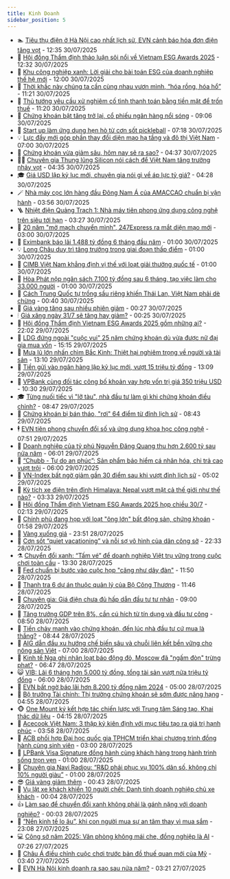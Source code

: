 ```yaml
---
title: Kinh Doanh
sidebar_position: 5
---
```


<!-- dantri-kinh-doanh:START -->
- 🏊 [Tiêu thụ điện ở Hà Nội cao nhất lịch sử, EVN cảnh báo hóa đơn điện tăng vọt](https://dantri.com.vn/kinh-doanh/tieu-thu-dien-o-ha-noi-cao-nhat-lich-su-evn-canh-bao-hoa-don-dien-tang-vot-20250730185742354.htm) - 12:35 30/07/2025
- 🦆 [Hội đồng Thẩm định thảo luận sôi nổi về Vietnam ESG Awards 2025](https://dantri.com.vn/kinh-doanh/hoi-dong-tham-dinh-thao-luan-soi-noi-ve-vietnam-esg-awards-2025-20250730173218761.htm) - 12:32 30/07/2025
- 🦄 [Khu công nghiệp xanh: Lời giải cho bài toán ESG của doanh nghiệp thế hệ mới](https://dantri.com.vn/kinh-doanh/khu-cong-nghiep-xanh-loi-giai-cho-bai-toan-esg-cua-doanh-nghiep-the-he-moi-20250730171251976.htm) - 12:00 30/07/2025
- 🌝 [Thời khắc này chúng ta cần cùng nhau vươn mình, “hóa rồng, hóa hổ”](https://dantri.com.vn/kinh-doanh/thoi-khac-nay-chung-ta-can-cung-nhau-vuon-minh-hoa-rong-hoa-ho-20250730162236409.htm) - 11:21 30/07/2025
- 💃 [Thủ tướng yêu cầu xử nghiêm cố tình thanh toán bằng tiền mặt để trốn thuế](https://dantri.com.vn/kinh-doanh/thu-tuong-yeu-cau-xu-nghiem-co-tinh-thanh-toan-bang-tien-mat-de-tron-thue-20250730170249661.htm) - 11:20 30/07/2025
- 🦏 [Chứng khoán bật tăng trở lại, cổ phiếu ngân hàng nổi sóng](https://dantri.com.vn/kinh-doanh/chung-khoan-bat-tang-tro-lai-co-phieu-ngan-hang-noi-song-20250730102936184.htm) - 09:06 30/07/2025
- 🦩 [Start up làm ứng dụng hẹn hò từ cơn sốt pickleball](https://dantri.com.vn/kinh-doanh/start-up-lam-ung-dung-hen-ho-tu-con-sot-pickleball-20250730124005659.htm) - 07:18 30/07/2025
- 💡 [Lực đẩy mới góp phần thay đổi diện mạo hạ tầng và đô thị Việt Nam](https://dantri.com.vn/kinh-doanh/luc-day-moi-gop-phan-thay-doi-dien-mao-ha-tang-va-do-thi-viet-nam-20250730134751537.htm) - 07:00 30/07/2025
- 🌊 [Chứng khoán vừa giảm sâu, hôm nay sẽ ra sao?](https://dantri.com.vn/kinh-doanh/chung-khoan-vua-giam-sau-hom-nay-se-ra-sao-20250730101352358.htm) - 04:37 30/07/2025
- 🧑‍💻 [Chuyên gia Thung lũng Silicon nói cách để Việt Nam tăng trưởng nhảy vọt](https://dantri.com.vn/kinh-doanh/chuyen-gia-thung-lung-silicon-noi-cach-de-viet-nam-tang-truong-nhay-vot-20250730111351649.htm) - 04:35 30/07/2025
- 🎓 [Giá USD lập kỷ lục mới, chuyên gia nói gì về áp lực tỷ giá?](https://dantri.com.vn/kinh-doanh/gia-usd-lap-ky-luc-moi-chuyen-gia-noi-gi-ve-ap-luc-ty-gia-20250729170712179.htm) - 04:28 30/07/2025
- 🪄 [Nhà máy cọc lớn hàng đầu Đông Nam Á của AMACCAO chuẩn bị vận hành](https://dantri.com.vn/kinh-doanh/nha-may-coc-lon-hang-dau-dong-nam-a-cua-amaccao-chuan-bi-van-hanh-20250730105014520.htm) - 03:56 30/07/2025
- 🪜 [Nhiệt điện Quảng Trạch 1: Nhà máy tiên phong ứng dụng công nghệ trên siêu tới hạn](https://dantri.com.vn/kinh-doanh/nhiet-dien-quang-trach-1-nha-may-tien-phong-ung-dung-cong-nghe-tren-sieu-toi-han-20250730102205929.htm) - 03:27 30/07/2025
- 🦄 [20 năm &quot;mở mạch chuyển mình&quot;, 247Express ra mắt diện mạo mới](https://dantri.com.vn/kinh-doanh/20-nam-mo-mach-chuyen-minh-247express-ra-mat-dien-mao-moi-20250729201007343.htm) - 03:00 30/07/2025
- 💯 [Eximbank báo lãi 1.488 tỷ đồng 6 tháng đầu năm](https://dantri.com.vn/kinh-doanh/eximbank-bao-lai-1488-ty-dong-6-thang-dau-nam-20250729223634420.htm) - 01:00 30/07/2025
- 💡 [Long Châu duy trì tăng trưởng trong giai đoạn thấp điểm](https://dantri.com.vn/kinh-doanh/long-chau-duy-tri-tang-truong-trong-giai-doan-thap-diem-20250729223330930.htm) - 01:00 30/07/2025
- 🧰 [CIMB Việt Nam khẳng định vị thế với loạt giải thưởng quốc tế](https://dantri.com.vn/kinh-doanh/cimb-viet-nam-khang-dinh-vi-the-voi-loat-giai-thuong-quoc-te-20250729175506698.htm) - 01:00 30/07/2025
- 🎊 [Hòa Phát nộp ngân sách 7.100 tỷ đồng sau 6 tháng, tạo việc làm cho 33.000 người](https://dantri.com.vn/kinh-doanh/hoa-phat-nop-ngan-sach-7100-ty-dong-sau-6-thang-tao-viec-lam-cho-33000-nguoi-20250729101903796.htm) - 01:00 30/07/2025
- 🔭 [Cách Trung Quốc tự trồng sầu riêng khiến Thái Lan, Việt Nam phải dè chừng](https://dantri.com.vn/kinh-doanh/cach-trung-quoc-tu-trong-sau-rieng-khien-thai-lan-viet-nam-phai-de-chung-20250730025626506.htm) - 00:40 30/07/2025
- 💼 [Giá vàng tăng sau nhiều phiên giảm](https://dantri.com.vn/kinh-doanh/gia-vang-tang-sau-nhieu-phien-giam-20250730004449916.htm) - 00:27 30/07/2025
- 🕯 [Giá xăng ngày 31/7 sẽ tăng hay giảm?](https://dantri.com.vn/kinh-doanh/gia-xang-ngay-317-se-tang-hay-giam-20250730005643654.htm) - 00:25 30/07/2025
- 🫣 [Hội đồng Thẩm định Vietnam ESG Awards 2025 gồm những ai?](https://dantri.com.vn/kinh-doanh/hoi-dong-tham-dinh-vietnam-esg-awards-2025-gom-nhung-ai-20250729134823546.htm) - 22:02 29/07/2025
- 🤠 [LDG đứng ngoài &quot;cuộc vui&quot; 25 năm chứng khoán dù vừa được nữ đại gia mua vốn](https://dantri.com.vn/kinh-doanh/ldg-dung-ngoai-cuoc-vui-25-nam-chung-khoan-du-vua-duoc-nu-dai-gia-mua-von-20250729140207192.htm) - 15:15 29/07/2025
- 🌈 [Mưa lũ lớn nhấn chìm Bắc Kinh: Thiệt hại nghiêm trọng về người và tài sản](https://dantri.com.vn/kinh-doanh/mua-lu-lon-nhan-chim-bac-kinh-thiet-hai-nghiem-trong-ve-nguoi-va-tai-san-20250729194618756.htm) - 13:10 29/07/2025
- 🦅 [Tiền gửi vào ngân hàng lập kỷ lục mới, vượt 15 triệu tỷ đồng](https://dantri.com.vn/kinh-doanh/tien-gui-vao-ngan-hang-lap-ky-luc-moi-vuot-15-trieu-ty-dong-20250729163800025.htm) - 13:09 29/07/2025
- 🌁 [VPBank cùng đối tác công bố khoản vay hợp vốn trị giá 350 triệu USD](https://dantri.com.vn/kinh-doanh/vpbank-cung-doi-tac-cong-bo-khoan-vay-hop-von-tri-gia-350-trieu-usd-20250729162907113.htm) - 10:30 29/07/2025
- 🎓 [Từng nuối tiếc vì &quot;lỡ tàu&quot;, nhà đầu tư làm gì khi chứng khoán điều chỉnh?](https://dantri.com.vn/kinh-doanh/tung-nuoi-tiec-vi-lo-tau-nha-dau-tu-lam-gi-khi-chung-khoan-dieu-chinh-20250729123608236.htm) - 08:47 29/07/2025
- 📝 [Chứng khoán bị bán tháo, &quot;rơi&quot; 64 điểm từ đỉnh lịch sử](https://dantri.com.vn/kinh-doanh/chung-khoan-bi-ban-thao-roi-64-diem-tu-dinh-lich-su-20250729153220804.htm) - 08:43 29/07/2025
- 🕴 [EVN tiên phong chuyển đổi số và ứng dụng khoa học công nghệ](https://dantri.com.vn/kinh-doanh/evn-tien-phong-chuyen-doi-so-va-ung-dung-khoa-hoc-cong-nghe-20250729144816321.htm) - 07:51 29/07/2025
- 🧰 [Doanh nghiệp của tỷ phú Nguyễn Đăng Quang thu hơn 2.600 tỷ sau nửa năm](https://dantri.com.vn/kinh-doanh/doanh-nghiep-cua-ty-phu-nguyen-dang-quang-thu-hon-2600-ty-sau-nua-nam-20250729103241918.htm) - 06:01 29/07/2025
- 🤖 [“Chubb - Tự do an phúc”: Sản phẩm bảo hiểm cá nhân hóa, chi trả cao vượt trội](https://dantri.com.vn/kinh-doanh/chubb-tu-do-an-phuc-san-pham-bao-hiem-ca-nhan-hoa-chi-tra-cao-vuot-troi-20250729111919099.htm) - 06:00 29/07/2025
- 🤠 [VN-Index bất ngờ giảm gần 30 điểm sau khi vượt đỉnh lịch sử](https://dantri.com.vn/kinh-doanh/vn-index-bat-ngo-giam-gan-30-diem-sau-khi-vuot-dinh-lich-su-20250729103652985.htm) - 05:02 29/07/2025
- 🌮 [Kỳ tích xe điện trên đỉnh Himalaya: Nepal vượt mặt cả thế giới như thế nào?](https://dantri.com.vn/kinh-doanh/ky-tich-xe-dien-tren-dinh-himalaya-nepal-vuot-mat-ca-the-gioi-nhu-the-nao-20250728234434601.htm) - 03:33 29/07/2025
- 🦄 [Hội đồng Thẩm định Vietnam ESG Awards 2025 họp chiều 30/7](https://dantri.com.vn/kinh-doanh/hoi-dong-tham-dinh-vietnam-esg-awards-2025-hop-chieu-307-20250728173816731.htm) - 02:13 29/07/2025
- 👺 [Chính phủ đang họp với loạt &quot;ông lớn&quot; bất động sản, chứng khoán](https://dantri.com.vn/kinh-doanh/chinh-phu-dang-hop-voi-loat-ong-lon-bat-dong-san-chung-khoan-20250729085527149.htm) - 01:58 29/07/2025
- 🤗 [Vàng xuống giá](https://dantri.com.vn/kinh-doanh/vang-xuong-gia-20250729012716137.htm) - 23:51 28/07/2025
- 💪 [Cơn sốt “quiet vacationing” và nỗi sợ vô hình của dân công sở](https://dantri.com.vn/kinh-doanh/con-sot-quiet-vacationing-va-noi-so-vo-hinh-cua-dan-cong-so-20250717210601943.htm) - 22:33 28/07/2025
- ⚗️ [Chuyển đổi xanh: “Tấm vé” để doanh nghiệp Việt trụ vững trong cuộc chơi toàn cầu](https://dantri.com.vn/kinh-doanh/chuyen-doi-xanh-tam-ve-de-doanh-nghiep-viet-tru-vung-trong-cuoc-choi-toan-cau-20250726185508426.htm) - 13:30 28/07/2025
- 🧠 [Fed chuẩn bị bước vào cuộc họp &quot;căng như dây đàn&quot;](https://dantri.com.vn/kinh-doanh/fed-chuan-bi-buoc-vao-cuoc-hop-cang-nhu-day-dan-20250728153325514.htm) - 11:50 28/07/2025
- 🗽 [Thanh tra 6 dự án thuộc quản lý của Bộ Công Thương](https://dantri.com.vn/kinh-doanh/thanh-tra-6-du-an-thuoc-quan-ly-cua-bo-cong-thuong-20250728181533025.htm) - 11:46 28/07/2025
- 🫣 [Chuyên gia: Giá điện chưa đủ hấp dẫn đầu tư tư nhân](https://dantri.com.vn/kinh-doanh/chuyen-gia-gia-dien-chua-du-hap-dan-dau-tu-tu-nhan-20250728120455608.htm) - 09:00 28/07/2025
- 🫣 [Tăng trưởng GDP trên 8%, cần cú hích từ tín dụng và đầu tư công](https://dantri.com.vn/kinh-doanh/tang-truong-gdp-tren-8-can-cu-hich-tu-tin-dung-va-dau-tu-cong-20250728152632940.htm) - 08:50 28/07/2025
- 🫣 [Tiền chảy mạnh vào chứng khoán, đến lúc nhà đầu tư cứ mua là thắng?](https://dantri.com.vn/kinh-doanh/tien-chay-manh-vao-chung-khoan-den-luc-nha-dau-tu-cu-mua-la-thang-20250728153117501.htm) - 08:44 28/07/2025
- 💂 [AIG dẫn đầu xu hướng chế biến sâu và chuỗi liên kết bền vững cho nông sản Việt](https://dantri.com.vn/kinh-doanh/aig-dan-dau-xu-huong-che-bien-sau-va-chuoi-lien-ket-ben-vung-cho-nong-san-viet-20250728124154307.htm) - 07:00 28/07/2025
- 💫 [Kinh tế Nga ghi nhận loạt báo động đỏ, Moscow đã &quot;ngấm đòn&quot; trừng phạt?](https://dantri.com.vn/kinh-doanh/kinh-te-nga-ghi-nhan-loat-bao-dong-do-moscow-da-ngam-don-trung-phat-20250725235109177.htm) - 06:47 28/07/2025
- 😺 [VIB: Lãi 6 tháng hơn 5.000 tỷ đồng, tổng tài sản vượt nửa triệu tỷ đồng](https://dantri.com.vn/kinh-doanh/vib-lai-6-thang-hon-5000-ty-dong-tong-tai-san-vuot-nua-trieu-ty-dong-20250728092539007.htm) - 06:00 28/07/2025
- 🦆 [EVN bất ngờ báo lãi hơn 8.200 tỷ đồng năm 2024](https://dantri.com.vn/kinh-doanh/evn-bat-ngo-bao-lai-hon-8200-ty-dong-nam-2024-20250728114955809.htm) - 05:00 28/07/2025
- 👀 [Bộ trưởng Tài chính: Thị trường chứng khoán sẽ sớm được nâng hạng](https://dantri.com.vn/kinh-doanh/bo-truong-tai-chinh-thi-truong-chung-khoan-se-som-duoc-nang-hang-20250728113835579.htm) - 04:55 28/07/2025
- 🐵 [One Mount ký kết hợp tác chiến lược với Trung tâm Sáng tạo, Khai thác dữ liệu](https://dantri.com.vn/kinh-doanh/one-mount-ky-ket-hop-tac-chien-luoc-voi-trung-tam-sang-tao-khai-thac-du-lieu-20250726203253351.htm) - 04:15 28/07/2025
- 🤖 [Acecook Việt Nam: 3 thập kỷ kiên định với mục tiêu tạo ra giá trị hạnh phúc](https://dantri.com.vn/kinh-doanh/acecook-viet-nam-3-thap-ky-kien-dinh-voi-muc-tieu-tao-ra-gia-tri-hanh-phuc-20250728103908894.htm) - 03:58 28/07/2025
- 💂 [ACB phối hợp Đại học quốc gia TPHCM triển khai chương trình đồng hành cùng sinh viên](https://dantri.com.vn/kinh-doanh/acb-phoi-hop-dai-hoc-quoc-gia-tphcm-trien-khai-chuong-trinh-dong-hanh-cung-sinh-vien-20250728094603867.htm) - 03:00 28/07/2025
- 🦆 [LPBank Visa Signature đồng hành cùng khách hàng trong hành trình sống trọn vẹn](https://dantri.com.vn/kinh-doanh/lpbank-visa-signature-dong-hanh-cung-khach-hang-trong-hanh-trinh-song-tron-ven-20250725104616794.htm) - 01:00 28/07/2025
- 🦅 [Chuyên gia Navi Radjou: “​​R&amp;D phải phục vụ 100% dân số, không chỉ 10% người giàu”](https://dantri.com.vn/kinh-doanh/chuyen-gia-navi-radjou-rd-phai-phuc-vu-100-dan-so-khong-chi-10-nguoi-giau-20250727155143183.htm) - 01:00 28/07/2025
- 😎 [Giá vàng giảm thêm](https://dantri.com.vn/kinh-doanh/gia-vang-giam-them-20250728071203418.htm) - 00:43 28/07/2025
- 🐎 [Vụ lật xe khách khiến 10 người chết: Danh tính doanh nghiệp chủ xe khách](https://dantri.com.vn/kinh-doanh/vu-lat-xe-khach-khien-10-nguoi-chet-danh-tinh-doanh-nghiep-chu-xe-khach-20250727181601258.htm) - 00:04 28/07/2025
- 👍 [Làm sao để chuyển đổi xanh không phải là gánh nặng với doanh nghiệp?](https://dantri.com.vn/kinh-doanh/lam-sao-de-chuyen-doi-xanh-khong-phai-la-ganh-nang-voi-doanh-nghiep-20250725151134205.htm) - 00:03 28/07/2025
- 🦒 [“Nền kinh tế lo âu”, khi con người mua sự an tâm thay vì mua sắm](https://dantri.com.vn/kinh-doanh/nen-kinh-te-lo-au-khi-con-nguoi-mua-su-an-tam-thay-vi-mua-sam-20250717224622608.htm) - 23:08 27/07/2025
- 💻 [Công sở năm 2025: Văn phòng không mái che, đồng nghiệp là AI](https://dantri.com.vn/kinh-doanh/cong-so-nam-2025-van-phong-khong-mai-che-dong-nghiep-la-ai-20250722113206614.htm) - 07:26 27/07/2025
- 👺 [Châu Á điều chỉnh cuộc chơi trước bản đồ thuế quan mới của Mỹ](https://dantri.com.vn/kinh-doanh/chau-a-dieu-chinh-cuoc-choi-truoc-ban-do-thue-quan-moi-cua-my-20250723173730681.htm) - 03:40 27/07/2025
- 🧐 [EVN Hà Nội kinh doanh ra sao sau nửa năm?](https://dantri.com.vn/kinh-doanh/evn-ha-noi-kinh-doanh-ra-sao-sau-nua-nam-20250726233231861.htm) - 03:21 27/07/2025<!-- dantri-kinh-doanh:END -->
